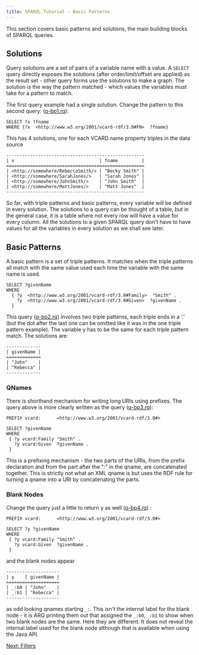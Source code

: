 ```yaml
---
title: SPARQL Tutorial - Basic Patterns
---
```


This section covers basic patterns and solutions, the main building
blocks of SPARQL queries.

## Solutions

Query solutions are a set of pairs of a variable name with a value.
A `SELECT` query directly exposes the solutions (after
order/limit/offset are applied) as the result set - other query
forms use the solutions to make a graph. The solution is the way
the pattern matched - which values the variables must take for a
pattern to match.

The first query example had a single solution. Change the pattern
to this second query: ([q-bp1.rq](sparql_data/q-bp1.rq)):

```sparql
SELECT ?x ?fname
WHERE {?x  <http://www.w3.org/2001/vcard-rdf/3.0#FN>  ?fname}
```

This has 4 solutions, one for each VCARD name property triples in
the data source

```turtle
----------------------------------------------------
| x                                | fname         |
====================================================
| <http://somewhere/RebeccaSmith/> | "Becky Smith" |
| <http://somewhere/SarahJones/>   | "Sarah Jones" |
| <http://somewhere/JohnSmith/>    | "John Smith"  |
| <http://somewhere/MattJones/>    | "Matt Jones"  |
----------------------------------------------------
```

So far, with triple patterns and basic patterns, every variable
will be defined in every solution. The solutions to a query can be
thought of a table, but in the general case, it is a table where
not every row will have a value for every column. All the solutions
to a given SPARQL query don't have to have values for all the
variables in every solution as we shall see later.

## Basic Patterns

A basic pattern is a set of triple patterns. It matches when the
triple patterns all match with the same value used each time the
variable with the same name is used.

```sparql
SELECT ?givenName
WHERE
  { ?y  <http://www.w3.org/2001/vcard-rdf/3.0#Family>  "Smith" .
    ?y  <http://www.w3.org/2001/vcard-rdf/3.0#Given>  ?givenName .
  }
```

This query ([q-bp2.rq](sparql_data/q-bp2.rq)) involves two triple patterns, each
triple ends in a '.' (but the dot after the last one can be omitted
like it was in the one triple pattern example). The variable y has
to be the same for each triple pattern match. The solutions
are:

```turtle
-------------
| givenName |
=============
| "John"    |
| "Rebecca" |
-------------
```

### QNames

There is shorthand mechanism for writing long URIs using prefixes.
The query above is more clearly written as the query
([q-bp3.rq](sparql_data/q-bp3.rq)):

```sparql
PREFIX vcard:      <http://www.w3.org/2001/vcard-rdf/3.0#>

SELECT ?givenName
WHERE
 { ?y vcard:Family "Smith" .
   ?y vcard:Given  ?givenName .
 }
```

This is a prefixing mechanism - the two parts of the URIs, from the
prefix declaration and from the part after the ":" in the qname,
are concatenated together. This is strictly not what an XML qname
is but uses the RDF rule for turning a qname into a URI by
concatenating the parts.

### Blank Nodes

Change the query just a little to return y as well
([q-bp4.rq](sparql_data/q-bp4.rq)) :

```sparql
PREFIX vcard:      <http://www.w3.org/2001/vcard-rdf/3.0#>

SELECT ?y ?givenName
WHERE
 { ?y vcard:Family "Smith" .
   ?y vcard:Given  ?givenName .
 }
```

and the blank nodes appear

```turtle
--------------------
| y    | givenName |
====================
| _:b0 | "John"    |
| _:b1 | "Rebecca" |
--------------------
```

as odd looking qnames starting `_:`. This isn't the internal label
for the blank node - it is ARQ printing them out that assigned the
`_:b0`, `_:b1` to show when two blank nodes are the same. Here they
are different. It does not reveal the internal label used for the
blank node although that is available when using the Java API.

[Next: Filters](sparql_filters.html)



